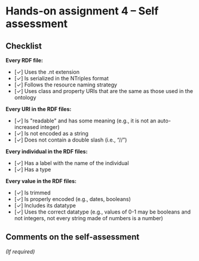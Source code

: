 # Hands-on assignment 4 – Self assessment

## Checklist

**Every RDF file:**

- [✓] Uses the .nt extension
- [✓] Is serialized in the NTriples format
- [✓] Follows the resource naming strategy
- [✓] Uses class and property URIs that are the same as those used in the ontology

**Every URI in the RDF files:**

- [✓] Is "readable" and has some meaning (e.g., it is not an auto-increased integer) 
- [✓] Is not encoded as a string
- [✓] Does not contain a double slash (i.e., “//”)

**Every individual in the RDF files:**

- [✓] Has a label with the name of the individual
- [✓] Has a type

**Every value in the RDF files:**

- [✓] Is trimmed
- [✓] Is properly encoded (e.g., dates, booleans)
- [✓] Includes its datatype
- [✓] Uses the correct datatype (e.g., values of 0-1 may be booleans and not integers, not every string made of numbers is a number)

## Comments on the self-assessment
_(If required)_
